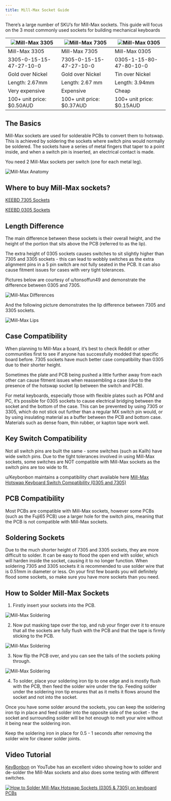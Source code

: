 ```yaml
---
title: Mill-Max Socket Guide
---
```


There’s a large number of SKU’s for Mill-Max sockets. This guide will focus on the 3 most commonly used sockets for building mechanical keyboards

| ![Mill-Max 3305](mill-max-3305.png?height=70%) | ![Mill-Max 7305](mill-max-7305.png?height=70%) | ![Mill-Max 0305](mill-max-0305.png?height=70%) |
|-------------------------------------|-------------------------------------|-------------------------------------|
| Mill-Max 3305                       | Mill-Max 7305                       | Mill-Max 0305                       |
| 3305-0-15-15-47-27-10-0             | 7305-0-15-15-47-27-10-0             | 0305-1-15-80-47-80-10-0             |
| Gold over Nickel                    | Gold over Nickel                    | Tin over Nickel                     |
| Length: 2.67mm                      | Length: 2.67 mm                     | Length: 3.94mm                      |
| Very expensive                      | Expensive                           | Cheap                               |
| 100+ unit price: $0.50AUD           | 100+ unit price: $0.37AUD           | 100+ unit price: $0.15AUD           |



## The Basics
Mill-Max sockets are used for solderable PCBs to convert them to hotswap. This is achieved by soldering the sockets where switch pins would normally be soldered. The sockets have a series of metal fingers that taper to a point inside, and when a switch pin is inserted, an electrical contact is made.

You need 2 Mill-Max sockets per switch (one for each metal leg).

![Mill-Max Anatomy](mill-max-anatomy.png?height=50%)

## Where to buy Mill-Max sockets?
[KEEBD 7305 Sockets](https://keebd.com/products/mill-max-socket-7305-pack-of-10)

[KEEBD 0305 Sockets](https://keebd.com/products/mill-max-socket-0305-pack-of-10)


## Length Difference
The main difference between these sockets is their overall height, and the height of the portion that sits above the PCB (referred to as the lip). 

The extra height of 0305 sockets causes switches to sit slightly higher than 7305 and 3305 sockets - this can lead to wobbly switches as the extra alignment pins in a 5 pin switch are not fully seated in the PCB. It can also cause fitment issues for cases with very tight tolerances.

Pictures below are courtesy of u/tonsoffun49 and demonstrate the difference between 0305 and 7305.

![Mill-Max Differences](mill-max-differences.png?height=70%)

And the following picture demonstrates the lip difference between 7305 and 3305 sockets.

![Mill-Max Lips](mill-max-lips.png?height=70%)

## Case Compatibility
When planning to Mill-Max a board, it’s best to check Reddit or other communities first to see if anyone has successfully modded that specific board before. 7305 sockets have much better case compatibility than 0305 due to their shorter height.

Sometimes the plate and PCB being pushed a little further away from each other can cause fitment issues when reassembling a case (due to the presence of the hotswap socket lip between the switch and PCB).

For metal keyboards, especially those with flexible plates such as POM and PC, it’s possible for 0305 sockets to cause electrical bridging between the socket and the bottom of the case. This can be prevented by using 7305 or 3305, which do not stick out further than a regular MX switch pin would, or by using insulating material as a buffer between the PCB and bottom case. Materials such as dense foam, thin rubber, or kapton tape work well. 

## Key Switch Compatibility
Not all switch pins are built the same - some switches (such as Kailh) have wide switch pins. Due to the tight tolerances involved in using Mill-Max sockets, some switches are NOT compatible with Mill-Max sockets as the switch pins are too wide to fit.

u/Keybonbon maintains a compatibility chart available here [Mill-Max Hotswap Keyboard Switch Compatibility (0305 and 7305)](https://docs.google.com/spreadsheets/d/1NhrXy6k88eY9bBqVuPWTAGW2q3GzszJ1JH-zuuGQ-iU/edit#gid=0)

## PCB Compatibility
Most PCBs are compatible with Mill-Max sockets, however some PCBs (such as the Fuji65 PCB) use a larger hole for the switch pins, meaning that the PCB is not compatible with Mill-Max sockets. 

## Soldering Sockets
Due to the much shorter height of 7305 and 3305 sockets, they are more difficult to solder. It can be easy to flood the open end with solder, which will harden inside the socket, causing it to no longer function. When soldering 7305 and 3305 sockets it is recommended to use solder wire that is 0.51mm in diameter or less. On your first few boards you will definitely flood some sockets, so make sure you have more sockets than you need.

## How to Solder Mill-Max Sockets
1. Firstly insert your sockets into the PCB.

![Mill-Max Soldering](mill-max-soldering-1.jpg?height=70%)

2.  Now put masking tape over the top, and rub your finger over it to ensure that all the sockets are fully flush with the PCB and that the tape is firmly sticking to the PCB.

![Mill-Max Soldering](mill-max-soldering-2.jpg?height=70%)

3. Now flip the PCB over, and you can see the tails of the sockets poking through.

![Mill-Max Soldering](mill-max-soldering-3.jpg?height=70%)

4. To solder, place your soldering iron tip to one edge and is mostly flush with the PCB, then feed the solder wire under the tip. Feeding solder under the soldering iron tip ensures that as it melts it flows around the socket and not into the socket.

Once you have some solder around the sockets, you can keep the soldering iron tip in place and feed solder into the opposite side of the socket - the socket and surrounding solder will be hot enough to melt your wire without it being near the soldering iron.

Keep the soldering iron in place for 0.5 - 1 seconds after removing the solder wire for cleaner solder joints.

## Video Tutorial
[KeyBonbon](https://www.youtube.com/channel/UCv2t7m4ugYqXo9xcY7VyhyA) on YouTube has an excellent video showing how to solder and de-solder the Mill-Max sockets and also does some testing with different switches.

[![How to Solder Mill-Max Hotswap Sockets (0305 & 7305) on keyboard PCBs](http://img.youtube.com/vi/wmkTVsZ97Vk/0.jpg?height=70%)](http://www.youtube.com/watch?v=wmkTVsZ97Vk "How to Solder Mill-Max Hotswap Sockets (0305 & 7305) on keyboard PCBs")
